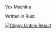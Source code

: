Vox Machina

Written in Rust.

[![Clippy Linting Result](https://clippy.bashy.io/github/djmcgill/carved/master/badge.svg)](https://clippy.bashy.io/github/djmcgill/carved/master/log)